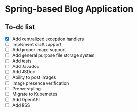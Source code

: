 # Spring-based Blog Application

## To-do list
- [x] Add centralized exception handlers
- [ ] Implement draft support
- [ ] Add proper image support
- [ ] Add general purpose file storage system
- [ ] Add tests
- [ ] Add Javadoc
- [ ] Add JSDoc
- [ ] Ability to post images
- [ ] Image presence verification
- [ ] Proper styling
- [ ] Migrate to Kubernetes
- [ ] Add OpenAPI
- [ ] Add RSS
